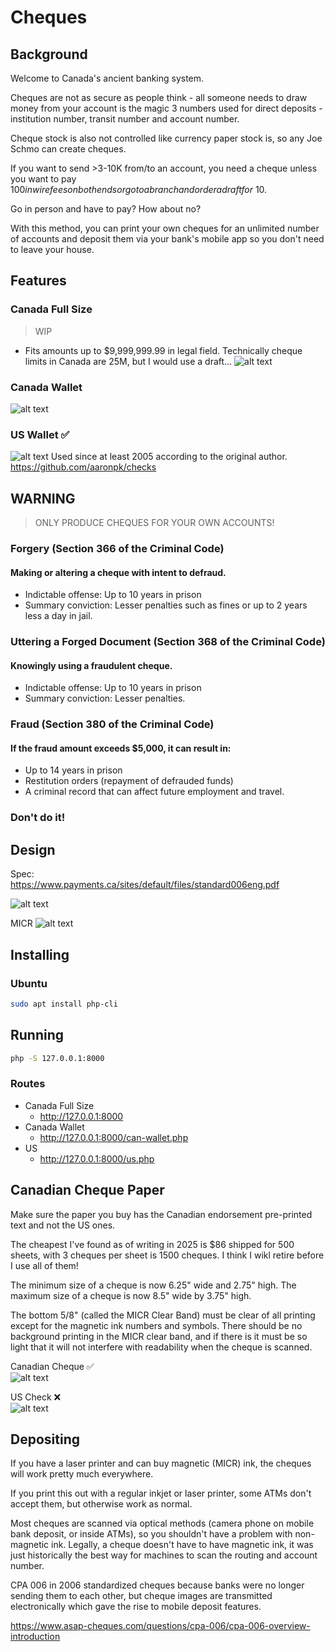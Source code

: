 # Cheques
## Background
Welcome to Canada's ancient banking system.  

Cheques are not as secure as people think - all someone needs to draw money from your account is the magic 3 numbers used for direct deposits - institution number, transit number and account number.

Cheque stock is also not controlled like currency paper stock is, so any Joe Schmo can create cheques.

If you want to send >3-10K from/to an account, you need a cheque unless you want to pay $100 in wire fees on both ends or go to a branch and order a draft for ~$10.

Go in person and have to pay? How about no?

With this method, you can print your own cheques for an unlimited number of accounts and deposit them via your bank's mobile app so you don't need to leave your house.
## Features

### Canada Full Size
> WIP
- Fits amounts up to $9,999,999.99 in legal field. Technically cheque limits in Canada are 25M, but I would use a draft...
![alt text](images/can-full-size.png)

### Canada Wallet  
![alt text](images/can-wallet.png)

### US Wallet ✅  
![alt text](images/us.png)
Used since at least 2005 according to the original author. https://github.com/aaronpk/checks

## WARNING

> ONLY PRODUCE CHEQUES FOR YOUR OWN ACCOUNTS!

### Forgery (Section 366 of the Criminal Code)
#### Making or altering a cheque with intent to defraud.
- Indictable offense: Up to 10 years in prison
- Summary conviction: Lesser penalties such as fines or up to 2 years less a day in jail.

### Uttering a Forged Document (Section 368 of the Criminal Code)
#### Knowingly using a fraudulent cheque.  
- Indictable offense: Up to 10 years in prison
- Summary conviction: Lesser penalties.

### Fraud (Section 380 of the Criminal Code)
#### If the fraud amount exceeds $5,000, it can result in:
- Up to 14 years in prison
- Restitution orders (repayment of defrauded funds)
- A criminal record that can affect future employment and travel.

### Don't do it!

## Design

Spec:  
https://www.payments.ca/sites/default/files/standard006eng.pdf

![alt text](images/image-2.png)

MICR 
![alt text](images/image-3.png)

## Installing
### Ubuntu
```bash
sudo apt install php-cli
```

## Running
```bash
php -S 127.0.0.1:8000
```

### Routes
- Canada Full Size
    - http://127.0.0.1:8000
- Canada Wallet
    - http://127.0.0.1:8000/can-wallet.php
- US
    - http://127.0.0.1:8000/us.php


## Canadian Cheque Paper
Make sure the paper you buy has the Canadian endorsement pre-printed text and not the US ones.

The cheapest I've found as of writing in 2025 is $86 shipped for 500 sheets, with 3 cheques per sheet is 1500 cheques. I think I wikl retire before I use all of them!

The minimum size of a cheque is now 6.25" wide and 2.75" high. The maximum size of a cheque is now 8.5" wide by 3.75" high.

The bottom 5/8" (called the MICR Clear Band) must be clear of all printing except for the magnetic ink numbers and symbols. There should be no background printing in the MICR clear band, and if there is it must be so light that it will not interfere with readability when the cheque is scanned.

Canadian Cheque ✅  
![alt text](images/image-1.png)

US Check ❌  
![alt text](images/image-4.png)

## Depositing
If you have a laser printer and can buy magnetic (MICR) ink, the cheques will work pretty much everywhere.

If you print this out with a regular inkjet or laser printer, some ATMs don't accept them, but otherwise work as normal. 

Most cheques are scanned via optical methods (camera phone on mobile bank deposit, or inside ATMs), so you shouldn't have a problem with non-magnetic ink. Legally, a cheque doesn't have to have magnetic ink, it was just historically the best way for machines to scan the routing and account number.

CPA 006 in 2006 standardized cheques because banks were no longer sending them to each other, but cheque images are transmitted  electronically which gave the rise to mobile deposit features.

https://www.asap-cheques.com/questions/cpa-006/cpa-006-overview-introduction
